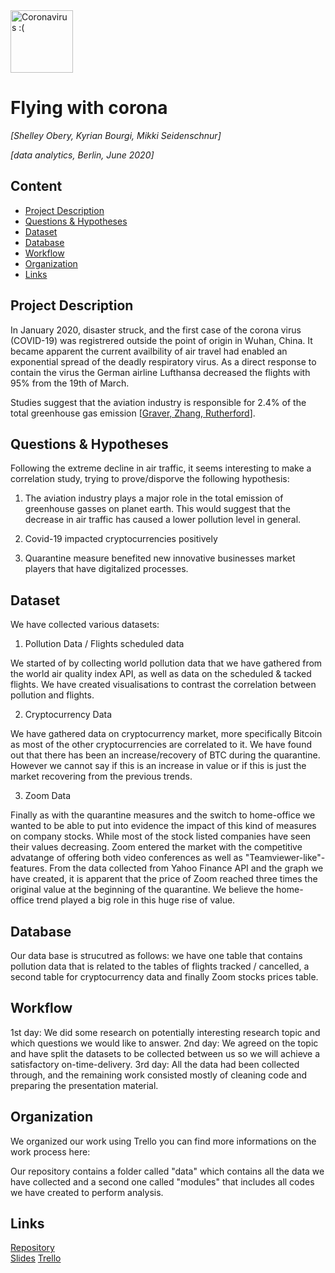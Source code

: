 <img src="https://www.bochum.de/C125830C0042AB74/CurrentBaseLink/W2BMMFEF129BOCMDE/$FILE/corona_3d_slider_ContentHalf.jpg" alt="Coronavirus :(" width="100"/>

# Flying with corona
*[Shelley Obery, Kyrian Bourgi, Mikki Seidenschnur]*

*[data analytics, Berlin, June 2020]*

## Content
- [Project Description](#project-description)
- [Questions & Hypotheses](#questions-hypotheses)
- [Dataset](#dataset)
- [Database](#database)
- [Workflow](#workflow)
- [Organization](#organization)
- [Links](#links)

## Project Description
In January 2020, disaster struck, and the first case of the corona virus (COVID-19) was registrered outside the point of origin in Wuhan, China. It became apparent the current availbility of air travel had enabled an exponential spread of the deadly respiratory virus. As a direct response to contain the virus the German airline Lufthansa decreased the flights with 95% from the 19th of March.

Studies suggest that the aviation industry is responsible for 2.4% of the total greenhouse gas emission [[Graver, Zhang, Rutherford](https://theicct.org/sites/default/files/publications/ICCT_CO2-commercl-aviation-2018_20190918.pdf)]. 

## Questions & Hypotheses
Following the extreme decline in air traffic, it seems interesting to make a correlation study, trying to prove/disporve the following hypothesis:

1. The aviation industry plays a major role in the total emission of greenhouse gasses on planet earth. This would suggest that the decrease in air traffic has caused a lower pollution level in general.

2. Covid-19 impacted cryptocurrencies positively 

3. Quarantine measure benefited new innovative businesses market players that have digitalized processes.

## Dataset
We have collected various datasets: 

1. Pollution Data / Flights scheduled data

We started of by collecting world pollution data that we have gathered from the world air quality index API, as well as data on the scheduled & tacked flights. We have created visualisations to contrast the correlation between pollution and flights.


2. Cryptocurrency Data

We have gathered data on cryptocurrency market, more specifically Bitcoin as most of the other cryptocurrencies are correlated to it. We have found out that there has been an increase/recovery of BTC during the quarantine. However we cannot say if this is an increase in value or if this is just the market recovering from the previous trends.

3. Zoom Data

Finally as with the quarantine measures and the switch to home-office we wanted to be able to put into evidence the impact of this kind of measures on company stocks. While most of the stock listed companies have seen their values decreasing. Zoom entered the market with the competitive advatange of offering both video conferences as well as "Teamviewer-like"-features. From the data collected from Yahoo Finance API and the graph we have created, it is apparent that the price of Zoom reached three times the original value at the beginning of the quarantine. We believe the home-office trend played a big role in this huge rise of value.

## Database
Our data base is strucutred as follows: we have one table that contains pollution data that is related to the tables of flights tracked / cancelled, a second table for cryptocurrency data and finally Zoom stocks prices table.

## Workflow
1st day: We did some research on potentially interesting research topic and which questions we would like to answer. 
2nd day: We agreed on the topic and have split the datasets to be collected between us so we will achieve a satisfactory on-time-delivery.
3rd day: All the data had been collected through, and the remaining work consisted mostly of cleaning code and preparing the presentation material.

## Organization
We organized our work using Trello you can find more informations on the work process here: 

Our repository contains a folder called "data" which contains all the data we have collected and a second one called "modules" that includes all codes we have created to perform analysis. 

## Links
[Repository](https://github.com/https://github.com/MikkiSeidenschnur/data_ber_project_pandas)  
[Slides](https://slides.com/)
[Trello](https://trello.com/b/K5FdrW5H/flying-with-corona)  
